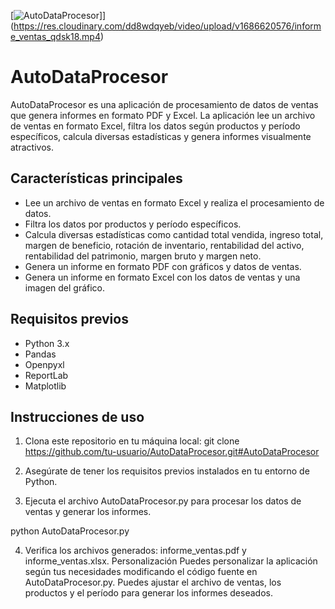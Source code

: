 [![AutoDataProcesor](https://res.cloudinary.com/dd8wdqyeb/image/upload/v1682035114/videoLose_dqxv4h.gif)]](https://res.cloudinary.com/dd8wdqyeb/video/upload/v1686620576/informe_ventas_qdsk18.mp4)

# AutoDataProcesor

AutoDataProcesor es una aplicación de procesamiento de datos de ventas que genera informes en formato PDF y Excel. La aplicación lee un archivo de ventas en formato Excel, filtra los datos según productos y período específicos, calcula diversas estadísticas y genera informes visualmente atractivos.

## Características principales

- Lee un archivo de ventas en formato Excel y realiza el procesamiento de datos.
- Filtra los datos por productos y período específicos.
- Calcula diversas estadísticas como cantidad total vendida, ingreso total, margen de beneficio, rotación de inventario, rentabilidad del activo, rentabilidad del patrimonio, margen bruto y margen neto.
- Genera un informe en formato PDF con gráficos y datos de ventas.
- Genera un informe en formato Excel con los datos de ventas y una imagen del gráfico.

## Requisitos previos

- Python 3.x
- Pandas
- Openpyxl
- ReportLab
- Matplotlib

## Instrucciones de uso

1. Clona este repositorio en tu máquina local: git clone https://github.com/tu-usuario/AutoDataProcesor.git#AutoDataProcesor

2. Asegúrate de tener los requisitos previos instalados en tu entorno de Python.

3. Ejecuta el archivo AutoDataProcesor.py para procesar los datos de ventas y generar los informes.

python AutoDataProcesor.py

4. Verifica los archivos generados: informe_ventas.pdf y informe_ventas.xlsx.
Personalización
Puedes personalizar la aplicación según tus necesidades modificando el código fuente en AutoDataProcesor.py. Puedes ajustar el archivo de ventas, los productos y el período para generar los informes deseados.
